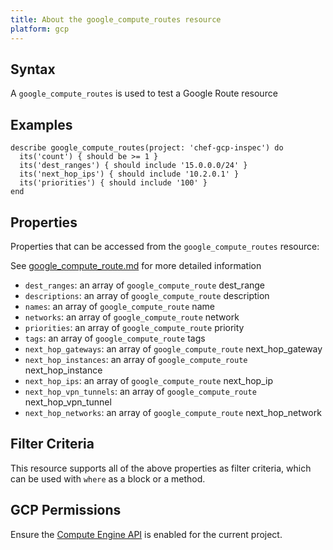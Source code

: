 ```yaml
---
title: About the google_compute_routes resource
platform: gcp
---
```


## Syntax
A `google_compute_routes` is used to test a Google Route resource

## Examples
```
describe google_compute_routes(project: 'chef-gcp-inspec') do
  its('count') { should be >= 1 }
  its('dest_ranges') { should include '15.0.0.0/24' }
  its('next_hop_ips') { should include '10.2.0.1' }
  its('priorities') { should include '100' }
end
```

## Properties
Properties that can be accessed from the `google_compute_routes` resource:

See [google_compute_route.md](google_compute_route.md) for more detailed information
  * `dest_ranges`: an array of `google_compute_route` dest_range
  * `descriptions`: an array of `google_compute_route` description
  * `names`: an array of `google_compute_route` name
  * `networks`: an array of `google_compute_route` network
  * `priorities`: an array of `google_compute_route` priority
  * `tags`: an array of `google_compute_route` tags
  * `next_hop_gateways`: an array of `google_compute_route` next_hop_gateway
  * `next_hop_instances`: an array of `google_compute_route` next_hop_instance
  * `next_hop_ips`: an array of `google_compute_route` next_hop_ip
  * `next_hop_vpn_tunnels`: an array of `google_compute_route` next_hop_vpn_tunnel
  * `next_hop_networks`: an array of `google_compute_route` next_hop_network

## Filter Criteria
This resource supports all of the above properties as filter criteria, which can be used
with `where` as a block or a method.

## GCP Permissions

Ensure the [Compute Engine API](https://console.cloud.google.com/apis/library/compute.googleapis.com/) is enabled for the current project.
